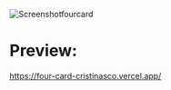 ![Screenshotfourcard](https://user-images.githubusercontent.com/77617593/115731599-8e679e80-a387-11eb-983f-e5a95ac57170.png)
# Preview:
https://four-card-cristinasco.vercel.app/
